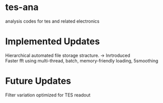 # tes-ana
analysis codes for tes and related electronics

# Implemented Updates
Hierarchical automated file storage stracture. -> Inrtroduced<br>
Faster fft using multi-thread, batch, memory-friendly loading, 5smoothing
# Future Updates
Filter variation optimized for TES readout

